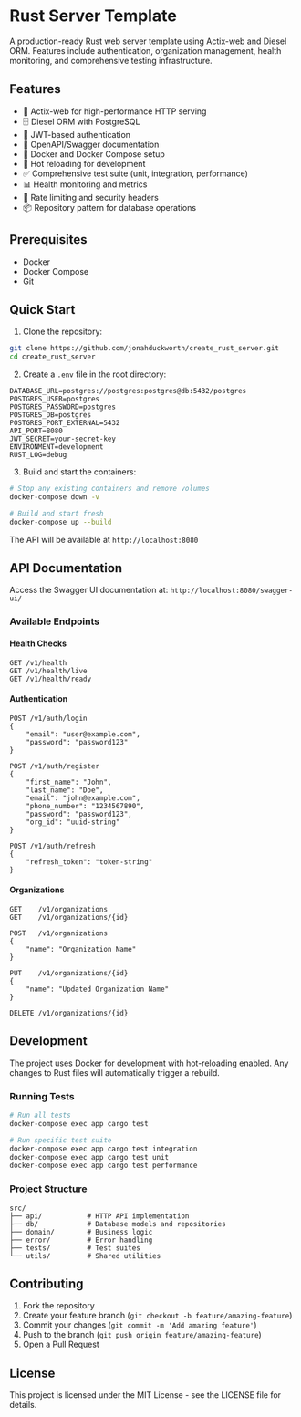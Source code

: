 # Rust Server Template

A production-ready Rust web server template using Actix-web and Diesel ORM. Features include authentication, organization management, health monitoring, and comprehensive testing infrastructure.

## Features

- 🚀 Actix-web for high-performance HTTP serving
- 🗄️ Diesel ORM with PostgreSQL
- 🔐 JWT-based authentication
- 📝 OpenAPI/Swagger documentation
- 🐳 Docker and Docker Compose setup
- 🔄 Hot reloading for development
- ✅ Comprehensive test suite (unit, integration, performance)
- 📊 Health monitoring and metrics
- 🎯 Rate limiting and security headers
- 📦 Repository pattern for database operations

## Prerequisites

- Docker
- Docker Compose
- Git

## Quick Start

1. Clone the repository:

```bash
git clone https://github.com/jonahduckworth/create_rust_server.git
cd create_rust_server
```

2. Create a `.env` file in the root directory:

```env
DATABASE_URL=postgres://postgres:postgres@db:5432/postgres
POSTGRES_USER=postgres
POSTGRES_PASSWORD=postgres
POSTGRES_DB=postgres
POSTGRES_PORT_EXTERNAL=5432
API_PORT=8080
JWT_SECRET=your-secret-key
ENVIRONMENT=development
RUST_LOG=debug
```

3. Build and start the containers:

```bash
# Stop any existing containers and remove volumes
docker-compose down -v

# Build and start fresh
docker-compose up --build
```

The API will be available at `http://localhost:8080`

## API Documentation

Access the Swagger UI documentation at: `http://localhost:8080/swagger-ui/`

### Available Endpoints

#### Health Checks

```
GET /v1/health
GET /v1/health/live
GET /v1/health/ready
```

#### Authentication

```
POST /v1/auth/login
{
    "email": "user@example.com",
    "password": "password123"
}

POST /v1/auth/register
{
    "first_name": "John",
    "last_name": "Doe",
    "email": "john@example.com",
    "phone_number": "1234567890",
    "password": "password123",
    "org_id": "uuid-string"
}

POST /v1/auth/refresh
{
    "refresh_token": "token-string"
}
```

#### Organizations

```
GET    /v1/organizations
GET    /v1/organizations/{id}

POST   /v1/organizations
{
    "name": "Organization Name"
}

PUT    /v1/organizations/{id}
{
    "name": "Updated Organization Name"
}

DELETE /v1/organizations/{id}
```

## Development

The project uses Docker for development with hot-reloading enabled. Any changes to Rust files will automatically trigger a rebuild.

### Running Tests

```bash
# Run all tests
docker-compose exec app cargo test

# Run specific test suite
docker-compose exec app cargo test integration
docker-compose exec app cargo test unit
docker-compose exec app cargo test performance
```

### Project Structure

```
src/
├── api/           # HTTP API implementation
├── db/            # Database models and repositories
├── domain/        # Business logic
├── error/         # Error handling
├── tests/         # Test suites
└── utils/         # Shared utilities
```

## Contributing

1. Fork the repository
2. Create your feature branch (`git checkout -b feature/amazing-feature`)
3. Commit your changes (`git commit -m 'Add amazing feature'`)
4. Push to the branch (`git push origin feature/amazing-feature`)
5. Open a Pull Request

## License

This project is licensed under the MIT License - see the LICENSE file for details.
